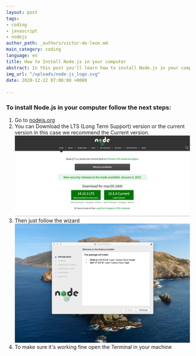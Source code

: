 ```yaml
---
layout: post
tags:
- coding
- javascript
- nodejs
author_path: _authors/victor-de-leon.md
main_category: coding
language: en
title: How to Install Node.js in your computer
abstract: In this post you'll learn how to install Node.js in your computer
img_url: "/uploads/node-js_logo.svg"
date: 2020-12-22 07:00:00 +0000

---
```

### To install Node.js in your computer follow the next steps:

1. Go to [nodejs.org](www.nodejs.org)
2. You can Download the LTS (Long Term Support) version or the current version in this case we recommend the Current version.![](/uploads/screen-shot-2020-12-22-at-2-49-37-pm.png)
3. Then just follow the wizard ![](/uploads/screen-shot-2020-12-22-at-2-52-12-pm.png)
4. To make sure it's working fine open the Terminal in your machine 